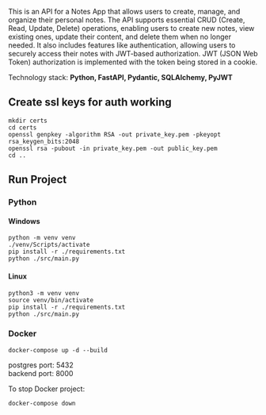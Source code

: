 This is an API for a Notes App that allows users to create, manage, and organize their personal notes.
The API supports essential CRUD (Create, Read, Update, Delete) operations, enabling users to create new notes,
view existing ones, update their content, and delete them when no longer needed. It also includes features
like authentication, allowing users to securely access their notes with JWT-based authorization.
JWT (JSON Web Token) authorization is implemented with the token being stored in a cookie.

Technology stack:
**Python, FastAPI, Pydantic, SQLAlchemy, PyJWT**

## Create ssl keys for auth working

```
mkdir certs 
cd certs
openssl genpkey -algorithm RSA -out private_key.pem -pkeyopt rsa_keygen_bits:2048
openssl rsa -pubout -in private_key.pem -out public_key.pem
cd ..
```

## Run Project

### Python

#### Windows

```
python -m venv venv
./venv/Scripts/activate
pip install -r ./requirements.txt
python ./src/main.py
```

#### Linux

```
python3 -m venv venv
source venv/bin/activate
pip install -r ./requirements.txt
python ./src/main.py
```

### Docker

```
docker-compose up -d --build
```

postgres port: 5432  
backend port: 8000

To stop Docker project:

```
docker-compose down
```
